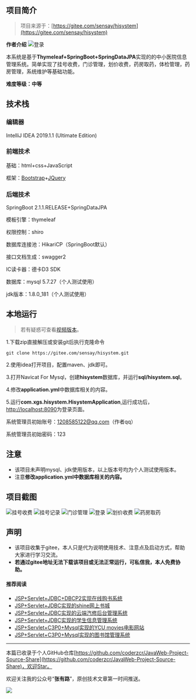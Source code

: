 ## 项目简介

>项目来源于：[https://gitee.com/sensay/hisystem](https://gitee.com/sensay/hisystem)

**作者介绍**
![登录](../../public/oldPicturesFromGitee/blog20200417155507.png)

本系统是基于**Thymeleaf+SpringBoot+SpringDataJPA**实现的的中小医院信息管理系统。简单实现了挂号收费，门诊管理，划价收费，药房取药，体检管理，药房管理，系统维护等基础功能。

**难度等级：中等**

## 技术栈

### 编辑器

IntelliJ IDEA 2019.1.1 (Ultimate Edition)

### 前端技术

基础：html+css+JavaScript

框架：[Bootstrap](https://www.bootcss.com/)+[JQuery](https://www.runoob.com/jquery/jquery-tutorial.html)

### 后端技术

SpringBoot 2.1.1.RELEASE+SpringDataJPA

模板引擎：thymeleaf

权限控制：shiro

数据库连接池：HikariCP（SpringBoot默认）

接口文档生成：swagger2

IC读卡器：德卡D3 SDK

数据库：mysql 5.7.27（个人测试使用）

jdk版本：1.8.0_181（个人测试使用）



## 本地运行

> 若有疑惑可查看[视频版本](https://zhuanlan.zhihu.com/p/132590561)。

1.下载zip直接解压或安装git后执行克隆命令 
```
git clone https://gitee.com/sensay/hisystem.git
```
2.使用idea打开项目，配置maven、jdk即可。

3.打开Navicat For Mysql，创建**hisystem**数据库，并运行**sql/hisystem.sql**。

4.修改**application.yml**中数据库相关的内容。

5.运行**com.xgs.hisystem.HisystemApplication**,运行成功后，[http://localhost:8090](http://localhost:8090)为登录页面。

系统管理员初始账号：1208585122@qq.com（作者qq）

系统管理员初始密码：123




## 注意
- 该项目未声明mysql、jdk使用版本，以上版本号均为个人测试使用版本。
- 注意**修改application.yml中数据库相关的内容。**


## 项目截图
![挂号收费](../../public/oldPicturesFromGitee/blog20200417155501.png)
![挂号记录](../../public/oldPicturesFromGitee/blog20200417155502.png)
![门诊管理](../../public/oldPicturesFromGitee/blog20200417155503.png)
![登录](../../public/oldPicturesFromGitee/blog20200417155504.png)
![划价收费](../../public/oldPicturesFromGitee/blog20200417155505.png)
![药房取药](../../public/oldPicturesFromGitee/blog20200417135306.png)

## 声明
- 该项目收集于gitee，本人只是代为说明使用技术、注意点及启动方式，帮助大家进行学习交流。
- **若通过gitee地址无法下载该项目或无法正常运行，可私信我，本人免费协助。**


#### 推荐阅读
- [JSP+Servlet+JDBC+DBCP2实现在线购书系统](https://mp.weixin.qq.com/s/kFHzkRtL6FNN9koaWAjDkg)
- [JSP+Servlet+JDBC实现的shine网上书城](https://mp.weixin.qq.com/s/GvfywZwg28IMYk5Q2ZWcOw)
- [JSP+Servlet+JDBC实现的云端汽修后台管理系统](https://mp.weixin.qq.com/s/kalGv5T8AZGxTnLHr2wDsA)
- [JSP+Servlet+JDBC实现的学生信息管理系统](https://mp.weixin.qq.com/s/K-H50joCXeE0cnwmtoqhJw)
- [JSP+Servlet+C3P0+Mysql实现的YCU movies电影网站](https://mp.weixin.qq.com/s/bJ1lGNDrVwzXx5z9dDaV-w)
- [JSP+Servlet+C3P0+Mysql实现的图书馆管理系统](https://mp.weixin.qq.com/s/MdGVYX_8t-CiOasghGPrRw)

---

本篇已收录于个人GitHub仓库[https://github.com/coderzcr/JavaWeb-Project-Source-Share](https://github.com/coderzcr/JavaWeb-Project-Source-Share)，欢迎Star。


欢迎关注我的公众号“**张有路**”，原创技术文章第一时间推送。

![](../../public/oldPicturesFromGitee/qrcode.gif)



